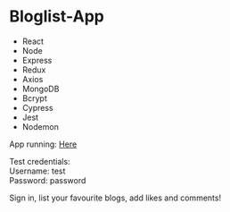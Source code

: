 # Bloglist-App

- React
- Node
- Express
- Redux
- Axios
- MongoDB
- Bcrypt
- Cypress
- Jest
- Nodemon

App running: [Here](https://blogit.fly.dev//)

Test credentials: <br>
Username: test <br>
Password: password <br>

Sign in, list your favourite blogs, add likes and comments!

